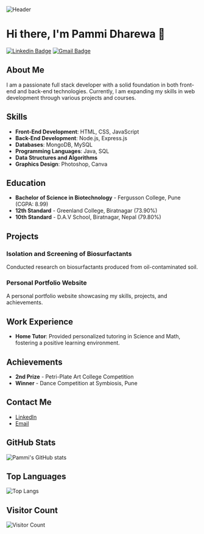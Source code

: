 ![Header](https://your-image-link.com/header-image.png)

# Hi there, I'm Pammi Dharewa 👋

[![Linkedin Badge](https://img.shields.io/badge/-Pammi_Dharewa-blue?style=flat-square&logo=Linkedin&logoColor=white&link=https://www.linkedin.com/in/pammi-dharewa-08008a1a8)](https://www.linkedin.com/in/pammi-dharewa-08008a1a8)
[![Gmail Badge](https://img.shields.io/badge/-dharewapammi@gmail.com-c14438?style=flat-square&logo=Gmail&logoColor=white&link=mailto:dharewapammi@gmail.com)](mailto:dharewapammi@gmail.com)

## About Me
I am a passionate full stack developer with a solid foundation in both front-end and back-end technologies. Currently, I am expanding my skills in web development through various projects and courses.

## Skills
- **Front-End Development**: HTML, CSS, JavaScript
- **Back-End Development**: Node.js, Express.js
- **Databases**: MongoDB, MySQL
- **Programming Languages**: Java, SQL
- **Data Structures and Algorithms**
- **Graphics Design**: Photoshop, Canva

## Education
- **Bachelor of Science in Biotechnology** - Fergusson College, Pune (CGPA: 8.99)
- **12th Standard** - Greenland College, Biratnagar (73.90%)
- **10th Standard** - D.A.V School, Biratnagar, Nepal (79.80%)

## Projects
### Isolation and Screening of Biosurfactants
Conducted research on biosurfactants produced from oil-contaminated soil.

### Personal Portfolio Website
A personal portfolio website showcasing my skills, projects, and achievements.

## Work Experience
- **Home Tutor**: Provided personalized tutoring in Science and Math, fostering a positive learning environment.

## Achievements
- **2nd Prize** - Petri-Plate Art College Competition
- **Winner** - Dance Competition at Symbiosis, Pune

## Contact Me
- [LinkedIn](https://www.linkedin.com/in/pammi-dharewa-08008a1a8)
- [Email](mailto:dharewapammi@gmail.com)

## GitHub Stats
![Pammi's GitHub stats](https://github-readme-stats.vercel.app/api?username=Pammi-Dharewa&show_icons=true&theme=radical)

## Top Languages
![Top Langs](https://github-readme-stats.vercel.app/api/top-langs/?username=Pammi-Dharewa&layout=compact&theme=radical)

## Visitor Count
![Visitor Count](https://profile-counter.glitch.me/{Pammi-Dharewa}/count.svg)
